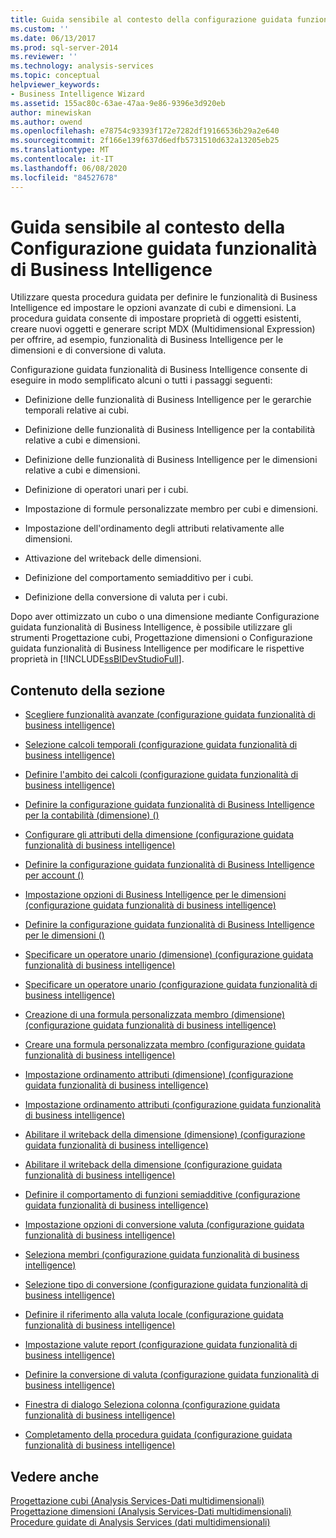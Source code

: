 ```yaml
---
title: Guida sensibile al contesto della configurazione guidata funzionalità di Business Intelligence | Microsoft Docs
ms.custom: ''
ms.date: 06/13/2017
ms.prod: sql-server-2014
ms.reviewer: ''
ms.technology: analysis-services
ms.topic: conceptual
helpviewer_keywords:
- Business Intelligence Wizard
ms.assetid: 155ac80c-63ae-47aa-9e86-9396e3d920eb
author: minewiskan
ms.author: owend
ms.openlocfilehash: e78754c93393f172e7282df19166536b29a2e640
ms.sourcegitcommit: 2f166e139f637d6edfb5731510d632a13205eb25
ms.translationtype: MT
ms.contentlocale: it-IT
ms.lasthandoff: 06/08/2020
ms.locfileid: "84527678"
---
```

# <a name="business-intelligence-wizard-f1-help"></a>Guida sensibile al contesto della Configurazione guidata funzionalità di Business Intelligence
  Utilizzare questa procedura guidata per definire le funzionalità di Business Intelligence ed impostare le opzioni avanzate di cubi e dimensioni. La procedura guidata consente di impostare proprietà di oggetti esistenti, creare nuovi oggetti e generare script MDX (Multidimensional Expression) per offrire, ad esempio, funzionalità di Business Intelligence per le dimensioni e di conversione di valuta.  
  
 Configurazione guidata funzionalità di Business Intelligence consente di eseguire in modo semplificato alcuni o tutti i passaggi seguenti:  
  
-   Definizione delle funzionalità di Business Intelligence per le gerarchie temporali relative ai cubi.  
  
-   Definizione delle funzionalità di Business Intelligence per la contabilità relative a cubi e dimensioni.  
  
-   Definizione delle funzionalità di Business Intelligence per le dimensioni relative a cubi e dimensioni.  
  
-   Definizione di operatori unari per i cubi.  
  
-   Impostazione di formule personalizzate membro per cubi e dimensioni.  
  
-   Impostazione dell'ordinamento degli attributi relativamente alle dimensioni.  
  
-   Attivazione del writeback delle dimensioni.  
  
-   Definizione del comportamento semiadditivo per i cubi.  
  
-   Definizione della conversione di valuta per i cubi.  
  
 Dopo aver ottimizzato un cubo o una dimensione mediante Configurazione guidata funzionalità di Business Intelligence, è possibile utilizzare gli strumenti Progettazione cubi, Progettazione dimensioni o Configurazione guidata funzionalità di Business Intelligence per modificare le rispettive proprietà in [!INCLUDE[ssBIDevStudioFull](../includes/ssbidevstudiofull-md.md)].  
  
## <a name="in-this-section"></a>Contenuto della sezione  
  
-   [Scegliere funzionalità avanzate &#40;configurazione guidata funzionalità di business intelligence&#41;](choose-enhancement-business-intelligence-wizard.md)  
  
-   [Selezione calcoli temporali &#40;configurazione guidata funzionalità di business intelligence&#41;](choose-time-calculations-business-intelligence-wizard.md)  
  
-   [Definire l'ambito dei calcoli &#40;configurazione guidata funzionalità di business intelligence&#41;](define-scope-of-calculations-business-intelligence-wizard.md)  
  
-   [Definire la configurazione guidata funzionalità di Business Intelligence per la contabilità &#40;dimensione&#41; &#40;&#41;](define-account-intelligence-dimension-business-intelligence-wizard.md)  
  
-   [Configurare gli attributi della dimensione &#40;configurazione guidata funzionalità di business intelligence&#41;](configure-dimension-attributes-business-intelligence-wizard.md)  
  
-   [Definire la configurazione guidata funzionalità di Business Intelligence per account &#40;&#41;](define-account-intelligence-business-intelligence-wizard.md)  
  
-   [Impostazione opzioni di Business Intelligence per le dimensioni &#40;configurazione guidata funzionalità di business intelligence&#41;](set-dimension-intelligence-options-business-intelligence-wizard.md)  
  
-   [Definire la configurazione guidata funzionalità di Business Intelligence per le dimensioni &#40;&#41;](define-dimension-intelligence-business-intelligence-wizard.md)  
  
-   [Specificare un operatore unario &#40;dimensione&#41; &#40;configurazione guidata funzionalità di business intelligence&#41;](specify-a-unary-operator-dimension-business-intelligence-wizard.md)  
  
-   [Specificare un operatore unario &#40;configurazione guidata funzionalità di business intelligence&#41;](specify-a-unary-operator-business-intelligence-wizard.md)  
  
-   [Creazione di una formula personalizzata membro &#40;dimensione&#41; &#40;configurazione guidata funzionalità di business intelligence&#41;](create-a-custom-member-formula-dimension-business-intelligence-wizard.md)  
  
-   [Creare una formula personalizzata membro &#40;configurazione guidata funzionalità di business intelligence&#41;](create-a-custom-member-formula-business-intelligence-wizard.md)  
  
-   [Impostazione ordinamento attributi &#40;dimensione&#41; &#40;configurazione guidata funzionalità di business intelligence&#41;](specify-attribute-ordering-dimension-business-intelligence-wizard.md)  
  
-   [Impostazione ordinamento attributi &#40;configurazione guidata funzionalità di business intelligence&#41;](specify-attribute-ordering-business-intelligence-wizard.md)  
  
-   [Abilitare il writeback della dimensione &#40;dimensione&#41; &#40;configurazione guidata funzionalità di business intelligence&#41;](enable-dimension-writeback-dimension-business-intelligence-wizard.md)  
  
-   [Abilitare il writeback della dimensione &#40;configurazione guidata funzionalità di business intelligence&#41;](enable-dimension-writeback-business-intelligence-wizard.md)  
  
-   [Definire il comportamento di funzioni semiadditive &#40;configurazione guidata funzionalità di business intelligence&#41;](define-semiadditive-behavior-business-intelligence-wizard.md)  
  
-   [Impostazione opzioni di conversione valuta &#40;configurazione guidata funzionalità di business intelligence&#41;](set-currency-conversion-options-business-intelligence-wizard.md)  
  
-   [Seleziona membri &#40;configurazione guidata funzionalità di business intelligence&#41;](select-members-business-intelligence-wizard.md)  
  
-   [Selezione tipo di conversione &#40;configurazione guidata funzionalità di business intelligence&#41;](select-conversion-type-business-intelligence-wizard.md)  
  
-   [Definire il riferimento alla valuta locale &#40;configurazione guidata funzionalità di business intelligence&#41;](define-local-currency-reference-business-intelligence-wizard.md)  
  
-   [Impostazione valute report &#40;configurazione guidata funzionalità di business intelligence&#41;](specify-reporting-currencies-business-intelligence-wizard.md)  
  
-   [Definire la conversione di valuta &#40;configurazione guidata funzionalità di business intelligence&#41;](define-currency-conversion-business-intelligence-wizard.md)  
  
-   [Finestra di dialogo Seleziona colonna &#40;configurazione guidata funzionalità di business intelligence&#41;](select-a-column-dialog-box-business-intelligence-wizard.md)  
  
-   [Completamento della procedura guidata &#40;configurazione guidata funzionalità di business intelligence&#41;](completing-the-wizard-business-intelligence-wizard.md)  
  
## <a name="see-also"></a>Vedere anche  
 [Progettazione cubi &#40;Analysis Services-Dati multidimensionali&#41;](cube-designer-analysis-services-multidimensional-data.md)   
 [Progettazione dimensioni &#40;Analysis Services-Dati multidimensionali&#41;](dimension-designer-analysis-services-multidimensional-data.md)   
 [Procedure guidate di Analysis Services &#40;dati multidimensionali&#41;](analysis-services-wizards-multidimensional-data.md)  
  
  
